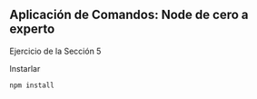 ## Aplicación de Comandos: Node de cero a experto

Ejercicio de la Sección 5

Instarlar 

```
npm install
``` 